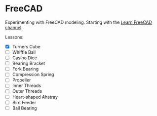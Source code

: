 # FreeCAD

Experimenting with FreeCAD modeling. Starting with the [Learn FreeCAD channel][yt-learn].

Lessons:

 * [x] Turners Cube
 * [ ] Whiffle Ball
 * [ ] Casino Dice
 * [ ] Bearing Bracket
 * [ ] Fork Bearing
 * [ ] Compression Spring
 * [ ] Propeller
 * [ ] Inner Threads
 * [ ] Outer Threads
 * [ ] Heart-shaped Ahstray
 * [ ] Bird Feeder
 * [ ] Ball Bearing

[yt-learn]: https://www.youtube.com/channel/UC_9HwDkwxllq5lFGkYBIH9g

